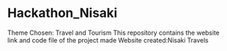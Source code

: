 # Hackathon_Nisaki
Theme Chosen: Travel and Tourism
This repository contains the website link and code file of the project made
Website created:Nisaki Travels
